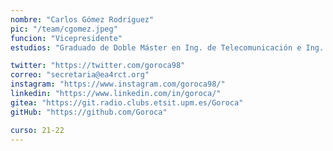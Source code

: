 ```yaml
---
nombre: "Carlos Gómez Rodríguez"
pic: "/team/cgomez.jpeg"
funcion: "Vicepresidente"
estudios: "Graduado de Doble Máster en Ing. de Telecomunicación e Ing. de Sistemas Electrónicos"

twitter: "https://twitter.com/goroca98"
correo: "secretaria@ea4rct.org"
instagram: "https://www.instagram.com/goroca98/"
linkedin: "https://www.linkedin.com/in/goroca/"
gitea: "https://git.radio.clubs.etsit.upm.es/Goroca"
gitHub: "https://github.com/Goroca"

curso: 21-22
---
```

